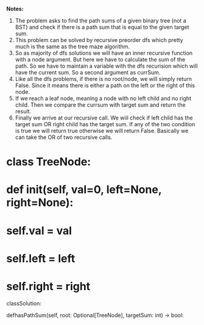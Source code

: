 **Notes:**

1. The problem asks to find the path sums of a given binary tree (not a BST) and check if there is a path sum that is equal to the given target sum.
2. This problem can be solved by recursive preorder dfs which pretty much is the same as the tree maze algorithm.
3. So as majority of dfs solutions we will have an inner recursive function with a node argument. But here we have to calculate the sum of the path. So we have to maintain a variable with the dfs recurision which will have the current sum. So a second argument as currSum.
4. Like all the dfs problems, if there is no root/node, we will simply return False. Since it means there is either a path on the left or the right of this node.
5. If we reach a leaf node, meaning a node with no left child and no right child. Then we compare the currsum with target sum and return the result.
6. Finally we arrive at our recursive call. We wiil check if left child has the target sum OR right child has the target sum. If any of the two condition is true we will return true otherwise we will return False. Basically we can take the OR of two recursive calls.

# class TreeNode:

# def __init__(self, val=0, left=None, right=None):

# self.val = val

# self.left = left

# self.right = right

classSolution:

defhasPathSum(self, root: Optional[TreeNode], targetSum: int) -> bool:

